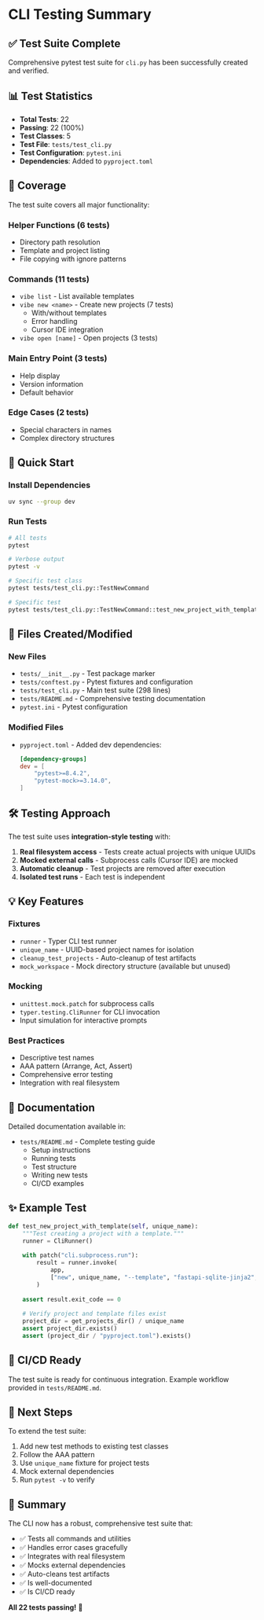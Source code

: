 # CLI Testing Summary

## ✅ Test Suite Complete

Comprehensive pytest test suite for `cli.py` has been successfully created and verified.

## 📊 Test Statistics

- **Total Tests**: 22
- **Passing**: 22 (100%)
- **Test Classes**: 5
- **Test File**: `tests/test_cli.py`
- **Test Configuration**: `pytest.ini`
- **Dependencies**: Added to `pyproject.toml`

## 🎯 Coverage

The test suite covers all major functionality:

### Helper Functions (6 tests)
- Directory path resolution
- Template and project listing
- File copying with ignore patterns

### Commands (11 tests)
- `vibe list` - List available templates
- `vibe new <name>` - Create new projects (7 tests)
  - With/without templates
  - Error handling
  - Cursor IDE integration
- `vibe open [name]` - Open projects (3 tests)

### Main Entry Point (3 tests)
- Help display
- Version information
- Default behavior

### Edge Cases (2 tests)
- Special characters in names
- Complex directory structures

## 🚀 Quick Start

### Install Dependencies
```bash
uv sync --group dev
```

### Run Tests
```bash
# All tests
pytest

# Verbose output
pytest -v

# Specific test class
pytest tests/test_cli.py::TestNewCommand

# Specific test
pytest tests/test_cli.py::TestNewCommand::test_new_project_with_template
```

## 📁 Files Created/Modified

### New Files
- `tests/__init__.py` - Test package marker
- `tests/conftest.py` - Pytest fixtures and configuration
- `tests/test_cli.py` - Main test suite (298 lines)
- `tests/README.md` - Comprehensive testing documentation
- `pytest.ini` - Pytest configuration

### Modified Files
- `pyproject.toml` - Added dev dependencies:
  ```toml
  [dependency-groups]
  dev = [
      "pytest>=8.4.2",
      "pytest-mock>=3.14.0",
  ]
  ```

## 🛠️ Testing Approach

The test suite uses **integration-style testing** with:

1. **Real filesystem access** - Tests create actual projects with unique UUIDs
2. **Mocked external calls** - Subprocess calls (Cursor IDE) are mocked
3. **Automatic cleanup** - Test projects are removed after execution
4. **Isolated test runs** - Each test is independent

## 💡 Key Features

### Fixtures
- `runner` - Typer CLI test runner
- `unique_name` - UUID-based project names for isolation
- `cleanup_test_projects` - Auto-cleanup of test artifacts
- `mock_workspace` - Mock directory structure (available but unused)

### Mocking
- `unittest.mock.patch` for subprocess calls
- `typer.testing.CliRunner` for CLI invocation
- Input simulation for interactive prompts

### Best Practices
- Descriptive test names
- AAA pattern (Arrange, Act, Assert)
- Comprehensive error testing
- Integration with real filesystem

## 📖 Documentation

Detailed documentation available in:
- `tests/README.md` - Complete testing guide
  - Setup instructions
  - Running tests
  - Test structure
  - Writing new tests
  - CI/CD examples

## ✨ Example Test

```python
def test_new_project_with_template(self, unique_name):
    """Test creating a project with a template."""
    runner = CliRunner()
    
    with patch("cli.subprocess.run"):
        result = runner.invoke(
            app,
            ["new", unique_name, "--template", "fastapi-sqlite-jinja2", "--no-open"]
        )
    
    assert result.exit_code == 0
    
    # Verify project and template files exist
    project_dir = get_projects_dir() / unique_name
    assert project_dir.exists()
    assert (project_dir / "pyproject.toml").exists()
```

## 🔄 CI/CD Ready

The test suite is ready for continuous integration. Example workflow provided in `tests/README.md`.

## 📝 Next Steps

To extend the test suite:

1. Add new test methods to existing test classes
2. Follow the AAA pattern
3. Use `unique_name` fixture for project tests
4. Mock external dependencies
5. Run `pytest -v` to verify

## 🎉 Summary

The CLI now has a robust, comprehensive test suite that:
- ✅ Tests all commands and utilities
- ✅ Handles error cases gracefully  
- ✅ Integrates with real filesystem
- ✅ Mocks external dependencies
- ✅ Auto-cleans test artifacts
- ✅ Is well-documented
- ✅ Is CI/CD ready

**All 22 tests passing!** 🎊

